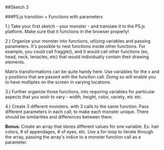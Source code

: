 ##Sketch 3

###P5.js transition + Functions with parameters




 1.) Take your first sketch - your monster - and translate it to the P5.js platform. Make sure that it functions in the browser properly!

 2.) Organize your monster into functions, utlizing variables and passing parameters. It's possible to nest functions inside other functions. For example, you could call fraggle(), and it would call other functions (ex, head, neck, tenacles, etc) that would individually contain their drawing elements.

 Matrix transformations can be quite handy here. Use variables for the x and y positions that are passed with the function call. Doing so will enable you to have multiples on the screen in varying locations.


 3.) Further organize those functions, into requiring variables for particular aspects that you wish to vary - width, height, color, variety, etc etc. 


 4.) Create 3 different monsters, with 3 calls to the same function. Pass different parameters in each call, to make each monster unique. There should be similarities and differences between them.


 **Bonus:** Create an array that stores different values for one variable. Ex. hair colors, # of appendages, # of eyes, etc. Use a for-loop to iterate through the array, passing the array's indice to a monster function call as a parameter.